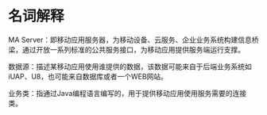 # 名词解释

MA Server：即移动应用服务器，为移动设备、云服务、企业业务系统构建信息桥梁，通过开放一系列标准的公共服务接口，为移动应用提供服务端运行支撑。

数据源：描述某移动应用使用谁提供的数据，该数据可能来自于后端业务系统如iUAP、U8，也可能来自数据库或者一个WEB网站。

业务类：指通过Java编程语言编写的，用于提供移动应用使用服务需要的连接类。
